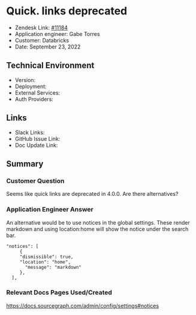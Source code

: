 
# Quick. links deprecated <!-- Ticket Title  Hint: include keywords to make it searchable -->

- Zendesk Link: [#11184](https://sourcegraph.zendesk.com/agent/tickets/11184)
- Application engineer: Gabe Torres
- Customer: Databricks <!-- Redact if this contains personally identifying information -->
- Date: September 23, 2022

<!-- Data populated from integration, speak to Ben Gordon or Michael Bali if not working -->
<!-- During Internal team trial, fill missing data manually (we are waiting for all data to sync) -->

## Technical Environment
- Version: ​
- Deployment:
- External Services:
- Auth Providers:


## Links
<!-- Data for application engineer manual entry -->
- Slack Links:
- GitHub Issue Link:
- Doc Update Link:

## Summary
### Customer Question
Seems like quick links are deprecated in 4.0.0. Are there alternatives?

### Application Engineer Answer
An alternative would be to use notices in the global settings. These render markdown and using location:home will show the notice under the search bar.

```
"notices": [
     {
     "dismissible": true,
     "location": "home",
       "message": "markdown"
     },
  ],
```

### Relevant Docs Pages Used/Created
https://docs.sourcegraph.com/admin/config/settings#notices

<!-- Once complete, upload a copy to https://github.com/sourcegraph/support-tools-internal/tree/main/resolved-tickets as a .md file -->
<!-- Name the file 11184.md -->
